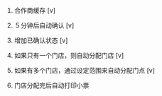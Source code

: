 1. 合作商缓存          [v]
2. ５分钟后自动确认     [v]
3. 增加已确认状态       [v]
3. 如果只有一个门店，则自动分配门店   [v]
4. 如果有多个门店，通过设定范围来自动分配门点  [v]

5. 门店分配完后自动打印小票
